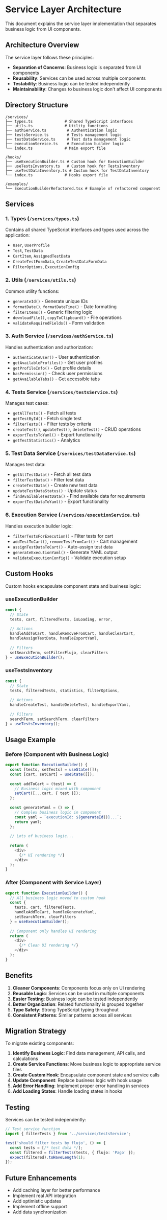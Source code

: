 # Service Layer Architecture

This document explains the service layer implementation that separates business logic from UI components.

## Architecture Overview

The service layer follows these principles:
- **Separation of Concerns**: Business logic is separated from UI components
- **Reusability**: Services can be used across multiple components
- **Testability**: Business logic can be tested independently
- **Maintainability**: Changes to business logic don't affect UI components

## Directory Structure

```
/services/
├── types.ts              # Shared TypeScript interfaces
├── utils.ts              # Utility functions
├── authService.ts         # Authentication logic
├── testsService.ts        # Tests management logic
├── testDataService.ts     # Test data management logic
├── executionService.ts    # Execution builder logic
└── index.ts              # Main export file

/hooks/
├── useExecutionBuilder.ts # Custom hook for ExecutionBuilder
├── useTestsInventory.ts   # Custom hook for TestsInventory
├── useTestDataInventory.ts # Custom hook for TestDataInventory
└── index.ts              # Hooks export file

/examples/
└── ExecutionBuilderRefactored.tsx # Example of refactored component
```

## Services

### 1. Types (`/services/types.ts`)
Contains all shared TypeScript interfaces and types used across the application:
- `User`, `UserProfile`
- `Test`, `TestData`
- `CartItem`, `AssignedTestData`
- `CreateTestFormData`, `CreateTestDataFormData`
- `FilterOptions`, `ExecutionConfig`

### 2. Utils (`/services/utils.ts`)
Common utility functions:
- `generateId()` - Generate unique IDs
- `formatDate()`, `formatDateTime()` - Date formatting
- `filterItems()` - Generic filtering logic
- `downloadFile()`, `copyToClipboard()` - File operations
- `validateRequiredFields()` - Form validation

### 3. Auth Service (`/services/authService.ts`)
Handles authentication and authorization:
- `authenticateUser()` - User authentication
- `getAvailableProfiles()` - Get user profiles
- `getProfileInfo()` - Get profile details
- `hasPermission()` - Check user permissions
- `getAvailableTabs()` - Get accessible tabs

### 4. Tests Service (`/services/testsService.ts`)
Manages test cases:
- `getAllTests()` - Fetch all tests
- `getTestById()` - Fetch single test
- `filterTests()` - Filter tests by criteria
- `createTest()`, `updateTest()`, `deleteTest()` - CRUD operations
- `exportTestsToYaml()` - Export functionality
- `getTestStatistics()` - Analytics

### 5. Test Data Service (`/services/testDataService.ts`)
Manages test data:
- `getAllTestData()` - Fetch all test data
- `filterTestData()` - Filter test data
- `createTestData()` - Create new test data
- `updateTestDataStatus()` - Update status
- `findAvailableTestData()` - Find available data for requirements
- `exportTestDataToYaml()` - Export functionality

### 6. Execution Service (`/services/executionService.ts`)
Handles execution builder logic:
- `filterTestsForExecution()` - Filter tests for cart
- `addTestToCart()`, `removeTestFromCart()` - Cart management
- `assignTestDataToCart()` - Auto-assign test data
- `generateExecutionYaml()` - Generate YAML output
- `validateExecutionConfig()` - Validate execution setup

## Custom Hooks

Custom hooks encapsulate component state and business logic:

### useExecutionBuilder
```typescript
const {
  // State
  tests, cart, filteredTests, isLoading, error,
  
  // Actions
  handleAddToCart, handleRemoveFromCart, handleClearCart,
  handleAssignTestData, handleExportYaml,
  
  // Filters
  setSearchTerm, setFilterFlujo, clearFilters
} = useExecutionBuilder();
```

### useTestsInventory
```typescript
const {
  // State
  tests, filteredTests, statistics, filterOptions,
  
  // Actions
  handleCreateTest, handleDeleteTest, handleExportYaml,
  
  // Filters
  searchTerm, setSearchTerm, clearFilters
} = useTestsInventory();
```

## Usage Example

### Before (Component with Business Logic)
```typescript
export function ExecutionBuilder() {
  const [tests, setTests] = useState([]);
  const [cart, setCart] = useState([]);
  
  const addToCart = (test) => {
    // Business logic mixed with component
    setCart([...cart, { test }]);
  };
  
  const generateYaml = () => {
    // Complex business logic in component
    const yaml = `executionId: ${generateId()}...`;
    return yaml;
  };
  
  // Lots of business logic...
  
  return (
    <div>
      {/* UI rendering */}
    </div>
  );
}
```

### After (Component with Service Layer)
```typescript
export function ExecutionBuilder() {
  // All business logic moved to custom hook
  const {
    tests, cart, filteredTests,
    handleAddToCart, handleGenerateYaml,
    setSearchTerm, clearFilters
  } = useExecutionBuilder();
  
  // Component only handles UI rendering
  return (
    <div>
      {/* Clean UI rendering */}
    </div>
  );
}
```

## Benefits

1. **Cleaner Components**: Components focus only on UI rendering
2. **Reusable Logic**: Services can be used in multiple components
3. **Easier Testing**: Business logic can be tested independently
4. **Better Organization**: Related functionality is grouped together
5. **Type Safety**: Strong TypeScript typing throughout
6. **Consistent Patterns**: Similar patterns across all services

## Migration Strategy

To migrate existing components:

1. **Identify Business Logic**: Find data management, API calls, and calculations
2. **Create Service Functions**: Move business logic to appropriate service files
3. **Create Custom Hook**: Encapsulate component state and service calls
4. **Update Component**: Replace business logic with hook usage
5. **Add Error Handling**: Implement proper error handling in services
6. **Add Loading States**: Handle loading states in hooks

## Testing

Services can be tested independently:

```typescript
// Test service function
import { filterTests } from '../services/testsService';

test('should filter tests by flujo', () => {
  const tests = [/* test data */];
  const filtered = filterTests(tests, { flujo: 'Pago' });
  expect(filtered).toHaveLength(1);
});
```

## Future Enhancements

- Add caching layer for better performance
- Implement real API integration
- Add optimistic updates
- Implement offline support
- Add data synchronization